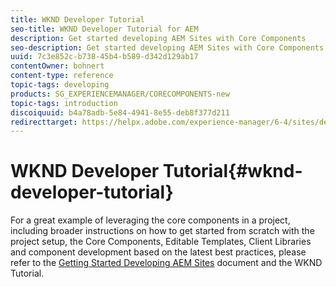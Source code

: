 ```yaml
---
title: WKND Developer Tutorial
seo-title: WKND Developer Tutorial for AEM
description: Get started developing AEM Sites with Core Components
seo-description: Get started developing AEM Sites with Core Components
uuid: 7c3e852c-b738-45b4-b589-d342d129ab17
contentOwner: bohnert
content-type: reference
topic-tags: developing
products: SG_EXPERIENCEMANAGER/CORECOMPONENTS-new
topic-tags: introduction
discoiquuid: b4a78adb-5e84-4941-8e55-deb8f377d211
redirecttarget: https://helpx.adobe.com/experience-manager/6-4/sites/developing/using/getting-started.html
---
```


# WKND Developer Tutorial{#wknd-developer-tutorial}

For a great example of leveraging the core components in a project, including broader instructions on how to get started from scratch with the project setup, the Core Components, Editable Templates, Client Libraries and component development based on the latest best practices, please refer to the [Getting Started Developing AEM Sites](https://docs.adobe.com/content/help/en/experience-manager-learn/getting-started-wknd-tutorial-develop/overview.html) document and the WKND Tutorial.
